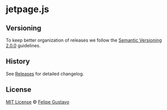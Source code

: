 # jetpage.js

## Versioning

To keep better organization of releases we follow the [Semantic Versioning 2.0.0](http://semver.org/) guidelines.

## History
See [Releases](https://github.com/felipegs07/rocketpage.js/releases) for detailed changelog.

## License
[MIT License](https://github.com/felipegs07/rocketpage.js/blob/main/LICENSE.md) © [Felipe Gustavo](https://felipegs.com/)